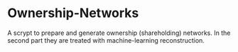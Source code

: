 # Ownership-Networks
A scrypt to prepare and generate ownership (shareholding) networks. In the second part they are treated with machine-learning reconstruction.
